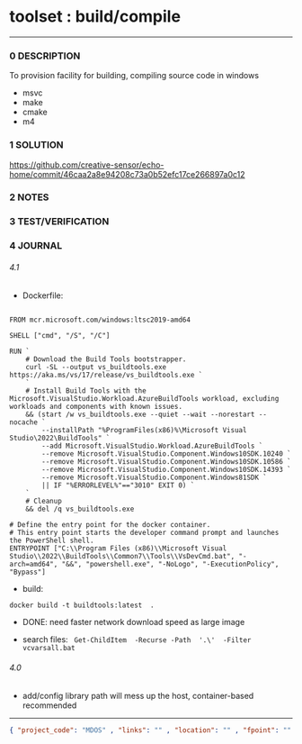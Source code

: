 # toolset : build/compile
--------------------------------
### 0 DESCRIPTION
To provision facility for building, compiling source code in windows
- msvc
- make
- cmake
- m4

### 1 SOLUTION

https://github.com/creative-sensor/echo-home/commit/46caa2a8e94208c73a0b52efc17ce266897a0c12

### 2 NOTES


### 3 TEST/VERIFICATION


### 4 JOURNAL

###### 4.1

- Dockerfile:
```

FROM mcr.microsoft.com/windows:ltsc2019-amd64

SHELL ["cmd", "/S", "/C"]

RUN `
    # Download the Build Tools bootstrapper.
    curl -SL --output vs_buildtools.exe https://aka.ms/vs/17/release/vs_buildtools.exe `
    `
    # Install Build Tools with the Microsoft.VisualStudio.Workload.AzureBuildTools workload, excluding workloads and components with known issues.
    && (start /w vs_buildtools.exe --quiet --wait --norestart --nocache `
        --installPath "%ProgramFiles(x86)%\Microsoft Visual Studio\2022\BuildTools" `
        --add Microsoft.VisualStudio.Workload.AzureBuildTools `
        --remove Microsoft.VisualStudio.Component.Windows10SDK.10240 `
        --remove Microsoft.VisualStudio.Component.Windows10SDK.10586 `
        --remove Microsoft.VisualStudio.Component.Windows10SDK.14393 `
        --remove Microsoft.VisualStudio.Component.Windows81SDK `
        || IF "%ERRORLEVEL%"=="3010" EXIT 0) `
    `
    # Cleanup
    && del /q vs_buildtools.exe

# Define the entry point for the docker container.
# This entry point starts the developer command prompt and launches the PowerShell shell.
ENTRYPOINT ["C:\\Program Files (x86)\\Microsoft Visual Studio\\2022\\BuildTools\\Common7\\Tools\\VsDevCmd.bat", "-arch=amd64", "&&", "powershell.exe", "-NoLogo", "-ExecutionPolicy", "Bypass"]
```

- build:
```
docker build -t buildtools:latest  .
```

- DONE: need faster network download speed as large image 

- search files: ```  Get-ChildItem  -Recurse -Path  '.\'  -Filter vcvarsall.bat ```


###### 4.0 

- add/config library path will mess up the host, container-based recommended

--------------------------------
```json
{ "project_code": "MDOS" , "links": "" , "location": "" , "fpoint": "" }
```

